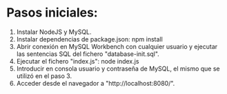 # Pasos iniciales:
1. Instalar NodeJS y MySQL.
2. Instalar dependencias de package.json: npm install
3. Abrir conexión en MySQL Workbench con cualquier usuario y ejecutar las sentencias SQL del fichero "database-init.sql".
4. Ejecutar el fichero "index.js": node index.js
5. Introducir en consola usuario y contraseña de MySQL, el mismo que se utilizó en el paso 3. 
5. Acceder desde el navegador a "http://localhost:8080/".
